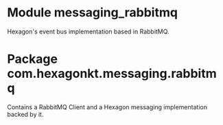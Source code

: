 
# Module messaging_rabbitmq

Hexagon's event bus implementation based in RabbitMQ.

# Package com.hexagonkt.messaging.rabbitmq

Contains a RabbitMQ Client and a Hexagon messaging implementation backed by it. 
